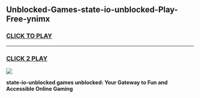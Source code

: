 
## Unblocked-Games-state-io-unblocked-Play-Free-ynimx
<h3>
<a href="https://premium76.site?title=state-io-unblocked&ref=19M">CLICK TO PLAY</a></h3>
<hr>

<h3>
<a href="https://premium76.site?title=state-io-unblocked&ref=19M">CLICK 2 PLAY</a>
  
</h3>

<a href="https://premium76.site?title=state-io-unblocked&ref=19M"><img src="https://clearcache.store/games.png"></a>


**state-io-unblocked games unblocked: Your Gateway to Fun and Accessible Online Gaming**
